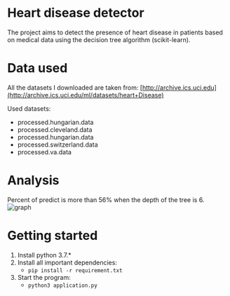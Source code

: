# Heart disease detector
The project aims to detect the presence of heart disease in patients based on medical data using the decision tree algorithm (scikit-learn).

# Data used

All the datasets I downloaded are taken from: [http://archive.ics.uci.edu](http://archive.ics.uci.edu/ml/datasets/heart+Disease)

Used datasets:
- processed.hungarian.data
- processed.cleveland.data
- processed.hungarian.data
- processed.switzerland.data
- processed.va.data

# Analysis
Percent of predict is more than 56% when the depth of the tree is 6.</br>
![graph](https://github.com/Graidaris/heart_disease_detector/blob/master/pictures/predict.png)

# Getting started
1. Install python 3.7.*
2. Install all important dependencies:
   - ```pip install -r requirement.txt```
3. Start the program:
   - ``` python3 application.py ```

